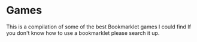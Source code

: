 # Games
This is a compilation of some of the best Bookmarklet games I could find If you don't know how to use a bookmarklet please search it up.
